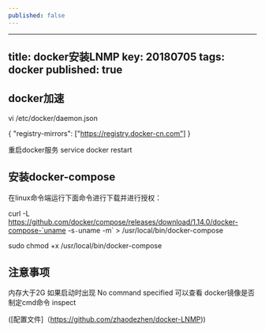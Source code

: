 ```yaml
---
published: false
---
```

---
title: docker安装LNMP
key: 20180705
tags: docker
published: true
---
## docker加速

vi /etc/docker/daemon.json

{
  "registry-mirrors": ["https://registry.docker-cn.com"]
}

重启docker服务 service docker restart

## 安装docker-compose

在linux命令端运行下面命令进行下载并进行授权：

curl -L https://github.com/docker/compose/releases/download/1.14.0/docker-compose-`uname -s`-`uname -m` > /usr/local/bin/docker-compose

sudo chmod +x /usr/local/bin/docker-compose

## 注意事项

内存大于2G
如果启动时出现 No command specified 可以查看 docker镜像是否制定cmd命令 inspect

([配置文件]（https://github.com/zhaodezhen/docker-LNMP))







